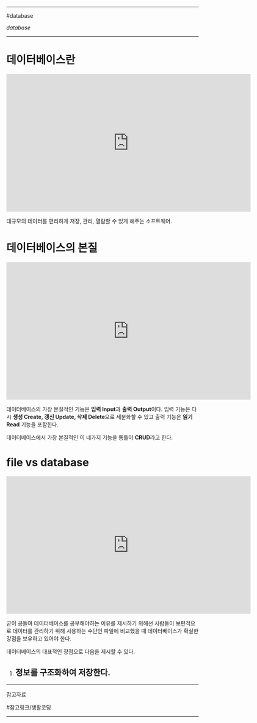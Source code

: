 
---

#database

*database*

---

# 데이터베이스란

<iframe width="640" height="360" src="https://www.youtube.com/embed/-VRfO2hlf54" title="DATABASE1-1.수업소개" frameborder="0" allow="accelerometer; autoplay; clipboard-write; encrypted-media; gyroscope; picture-in-picture; web-share" referrerpolicy="strict-origin-when-cross-origin" allowfullscreen></iframe>

대규모의 데이터를 편리하게 저장, 관리, 열람할 수 있게 해주는 소프트웨어.

# 데이터베이스의 본질

<iframe width="640" height="360" src="https://www.youtube.com/embed/2S6H6URQiY8" title="DATABASE1 - 2.데이터베이스의 본질" frameborder="0" allow="accelerometer; autoplay; clipboard-write; encrypted-media; gyroscope; picture-in-picture; web-share" referrerpolicy="strict-origin-when-cross-origin" allowfullscreen></iframe>

데이터베이스의 가장 본질적인 기능은 **입력 Input**과 **출력 Output**이다.
입력 기능은 다시 **생성 Create, 갱신 Update, 삭제 Delete**으로 세분화할 수 있고 출력 기능은 **읽기 Read** 기능을 포함한다.

데이터베이스에서 가장 본질적인 이 네가지 기능을 통틀어 **CRUD**라고 한다.

# file vs database

<iframe width="640" height="360" src="https://www.youtube.com/embed/skKfHer90eM" title="DATABASE1 - 3.file vs database" frameborder="0" allow="accelerometer; autoplay; clipboard-write; encrypted-media; gyroscope; picture-in-picture; web-share" referrerpolicy="strict-origin-when-cross-origin" allowfullscreen></iframe>

굳이 공들여 데이터베이스를 공부해야하는 이유를 제시하기 위해선 사람들이 보편적으로 데이터를 관리하기 위해 사용하는 수단인 파일에 비교했을 때 데이터베이스가 확실한 강점을 보유하고 있어야 한다.

데이터베이스의 대표적인 장점으로 다음을 제시할 수 있다.

1. 정보를 구조화하여 저장한다.
	- 

---

참고자료

#참고링크/생활코딩 

---